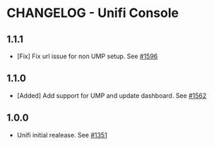 # CHANGELOG - Unifi Console

## 1.1.1
* [Fix] Fix url issue for non UMP setup. See [#1596](https://github.com/DataDog/integrations-extras/pull/1596)

## 1.1.0
* [Added] Add support for UMP and update dashboard. See [#1562](https://github.com/DataDog/integrations-extras/pull/1562)

## 1.0.0
* Unifi initial realease. See [#1351](https://github.com/DataDog/integrations-extras/pull/1351)